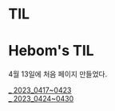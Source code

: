 # TIL

<h1>Hebom's TIL</h1>

4월 13일에 처음 페이지 만들었다.

<a href ="2023_0417~0423.md">_ 2023_0417~0423</a><br>
<a href ="2023_0424~0430.md">_ 2023_0424~0430</a>
